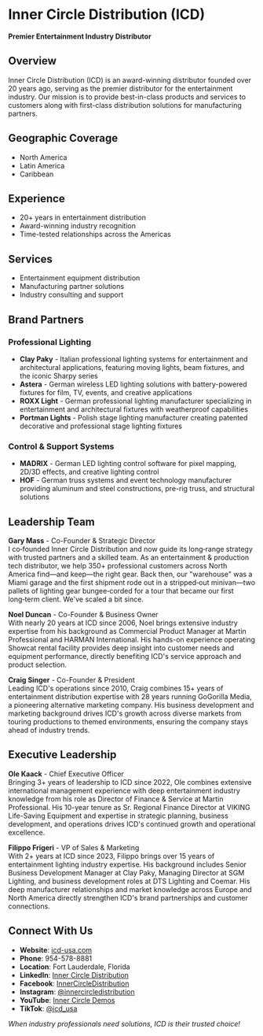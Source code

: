 # Inner Circle Distribution (ICD)

**Premier Entertainment Industry Distributor**

## Overview
Inner Circle Distribution (ICD) is an award-winning distributor founded over 20 years ago, serving as the premier distributor for the entertainment industry. Our mission is to provide best-in-class products and services to customers along with first-class distribution solutions for manufacturing partners.

## Geographic Coverage
- North America
- Latin America  
- Caribbean

## Experience
- 20+ years in entertainment distribution
- Award-winning industry recognition
- Time-tested relationships across the Americas

## Services
- Entertainment equipment distribution
- Manufacturing partner solutions
- Industry consulting and support

## Brand Partners

### Professional Lighting
- **Clay Paky** - Italian professional lighting systems for entertainment and architectural applications, featuring moving lights, beam fixtures, and the iconic Sharpy series
- **Astera** - German wireless LED lighting solutions with battery-powered fixtures for film, TV, events, and creative applications
- **ROXX Light** - German professional lighting manufacturer specializing in entertainment and architectural fixtures with weatherproof capabilities
- **Portman Lights** - Polish stage lighting manufacturer creating patented decorative and professional stage lighting fixtures

### Control & Support Systems
- **MADRIX** - German LED lighting control software for pixel mapping, 2D/3D effects, and creative lighting control
- **HOF** - German truss systems and event technology manufacturer providing aluminum and steel constructions, pre-rig truss, and structural solutions

## Leadership Team

**Gary Mass** - Co-Founder & Strategic Director  
I co‑founded Inner Circle Distribution and now guide its long‑range strategy with trusted partners and a skilled team. As an entertainment & production tech distributor, we help 350+ professional customers across North America find—and keep—the right gear. Back then, our "warehouse" was a Miami garage and the first shipment rode out in a stripped‑out minivan—two pallets of lighting gear bungee‑corded for a tour that became our first long‑term client. We've scaled a bit since.

**Noel Duncan** - Co-Founder & Business Owner  
With nearly 20 years at ICD since 2006, Noel brings extensive industry expertise from his background as Commercial Product Manager at Martin Professional and HARMAN International. His hands-on experience operating Showcat rental facility provides deep insight into customer needs and equipment performance, directly benefiting ICD's service approach and product selection.

**Craig Singer** - Co-Founder & President  
Leading ICD's operations since 2010, Craig combines 15+ years of entertainment distribution expertise with 28 years running GoGorilla Media, a pioneering alternative marketing company. His business development and marketing background drives ICD's growth across diverse markets from touring productions to themed environments, ensuring the company stays ahead of industry trends.

## Executive Leadership

**Ole Kaack** - Chief Executive Officer  
Bringing 3+ years of leadership to ICD since 2022, Ole combines extensive international management experience with deep entertainment industry knowledge from his role as Director of Finance & Service at Martin Professional. His 10-year tenure as Sr. Regional Finance Director at VIKING Life-Saving Equipment and expertise in strategic planning, business development, and operations drives ICD's continued growth and operational excellence.

**Filippo Frigeri** - VP of Sales & Marketing  
With 2+ years at ICD since 2023, Filippo brings over 15 years of entertainment lighting industry expertise. His background includes Senior Business Development Manager at Clay Paky, Managing Director at SGM Lighting, and business development roles at DTS Lighting and Coemar. His deep manufacturer relationships and market knowledge across Europe and North America directly strengthen ICD's brand partnerships and customer connections.

## Connect With Us
- **Website**: [icd-usa.com](http://www.icd-usa.com)
- **Phone**: 954-578-8881
- **Location**: Fort Lauderdale, Florida
- **LinkedIn**: [Inner Circle Distribution](https://www.linkedin.com/company/inner-circle-distribution/)
- **Facebook**: [InnerCircleDistribution](https://www.facebook.com/InnerCircleDistribution/)
- **Instagram**: [@innercircledistribution](https://www.instagram.com/innercircledistribution/)
- **YouTube**: [Inner Circle Demos](https://www.youtube.com/@InnerCircleDemos/featured)
- **TikTok**: [@icd_usa](https://www.tiktok.com/@icd_usa)

*When industry professionals need solutions, ICD is their trusted choice!*
